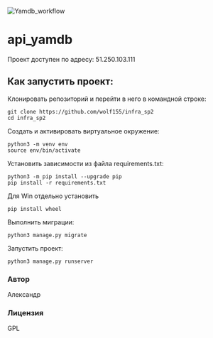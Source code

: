![Yamdb_workflow](https://github.com/wolf155/yamdb_final/actions/workflows/yamdb_workflow.yml/badge.svg)

# api_yamdb
Проект доступен по адресу: 51.250.103.111

## **Как запустить проект:**

Клонировать репозиторий и перейти в него в командной строке:
```
git clone https://github.com/wolf155/infra_sp2
cd infra_sp2
```
Cоздать и активировать виртуальное окружение:
```
python3 -m venv env
source env/bin/activate
```
Установить зависимости из файла requirements.txt:
```
python3 -m pip install --upgrade pip
pip install -r requirements.txt
```
Для Win отдельно установить
```
pip install wheel
```


Выполнить миграции:

```
python3 manage.py migrate
```
Запустить проект:
```
python3 manage.py runserver
```

### Автор
Александр

### Лицензия
GPL
